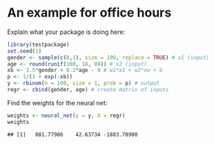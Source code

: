 
# An example for office hours

Explain what your package is doing here:

``` r
library(testpackage)
set.seed(1)
gender <- sample(c(0,1), size = 100, replace = TRUE) # x1 (input)
age <- round(runif(100, 18, 80)) # x2 (input)
xb <- 3.5*gender + 0.2*age - 9 # w1*x1 + w2*xw + b
p <- 1/(1 + exp(-xb))
y <- rbinom(n = 100, size = 1, prob = p) # output
regr <- cbind(gender, age) # create matrix of inputs
```

Find the weights for the neural net:

``` r
weights <- neural_net(y = y, X = regr)
weights
```

    ## [1]   881.77986    42.63734 -1883.78980
